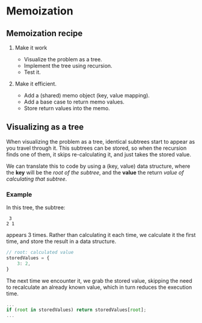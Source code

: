# Memoization
## Memoization recipe

1. Make it work
    - Visualize the problem as a tree.
    - Implement the tree using recursion.
    - Test it.

2. Make it efficient.
    - Add a (shared) memo object (key, value mapping).
    - Add a base case to return memo values.
    - Store return values into the memo.

## Visualizing as a tree
When visualizing the problem as a tree, identical subtrees start to appear as you travel through it.
This subtrees can be stored, so when the recursion finds one of them, it skips re-calculating it, and just takes the stored value.

We can translate this to code by using a (key, value) data structure, where the **key** will be the _root of the subtree_, and the **value** the return _value of calculating that subtree_.

### Example
In this tree, the subtree:
```text
 3
2 1
```
appears 3 times. Rather than calculating it each time, we calculate it the first time, and store the result in a data structure.

```javascript
// root: calculated value
storedValues = {
    3: 2,
}
```

The next time we encounter it, we grab the stored value, skipping the need to recalculate an already known value, which in turn reduces the execution time.

```javascript
...
if (root in storedValues) return storedValues[root];
...
```